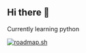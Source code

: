 ## Hi there 👋

Currently learning python


[![roadmap.sh](https://roadmap.sh/card/tall/6883511686548d698af7cb90?variant=dark)]([https://roadmap.sh](https://roadmap.sh/u/makasdev))



